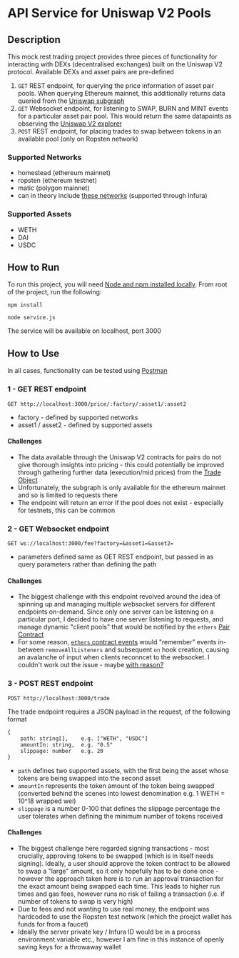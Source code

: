 # API Service for Uniswap V2 Pools

## Description

This mock rest trading project provides three pieces of functionality for interacting with DEXs (decentralised exchanges) built on the Uniswap V2 protocol. Available DEXs and asset pairs are pre-defined

1) ``GET`` REST endpoint, for querying the price information of asset pair pools. When querying Ethereum mainnet, this additionally returns data queried from the [Uniswap subgraph](https://thegraph.com/hosted-service/subgraph/uniswap/uniswap-v2)
2) ``GET`` Websocket endpoint, for listening to SWAP, BURN and MINT events for a particular asset pair pool. This would return the same datapoints as observing the [Uniswap V2 explorer](https://v2.info.uniswap.org/pairs)
3) ``POST`` REST endpoint, for placing trades to swap between tokens in an available pool (only on Ropsten network)

### Supported Networks

- homestead (ethereum mainnet)
- ropsten (ethereum testnet)
- matic (polygon mainnet)
- can in theory include [these networks](https://docs.ethers.io/v5/api/providers/api-providers/#InfuraProvider) (supported through Infura)

### Supported Assets

- WETH
- DAI
- USDC

## How to Run

To run this project, you will need [Node and npm installed locally](https://docs.npmjs.com/downloading-and-installing-node-js-and-npm). From root of the project, run the following:

``npm install``

``node service.js``

The service will be available on localhost, port 3000

## How to Use

In all cases, functionality can be tested using [Postman](https://www.postman.com/)

### 1 - GET REST endpoint

``GET http://localhost:3000/price/:factory/:asset1/:asset2``

- factory - defined by supported networks
- asset1 / asset2 - defined by supported assets

#### Challenges

- The data available through the Uniswap V2 contracts for pairs do not give thorough insights into pricing - this could potentially be improved through gathering further data (execution/mid prices) from the [Trade Object](https://docs.uniswap.org/sdk/2.0.0/reference/trade)
- Unfortunately, the subgraph is only available for the ethereum mainnet and so is limited to requests there
- The endpoint will return an error if the pool does not exist - especially for testnets, this can be common

### 2 - GET Websocket endpoint

``GET ws://localhost:3000/fee?factory=&asset1=&asset2=``

- parameters defined same as GET REST endpoint, but passed in as query parameters rather than defining the path

#### Challenges

- The biggest challenge with this endpoint revolved around the idea of spinning up and managing multiple websocket servers for different endpoints on-demand. Since only one server can be listening on a particular port, I decided to have one server listening to requests, and manage dynamic "client pools" that would be notified by the ``ethers`` [Pair Contract](https://docs.uniswap.org/protocol/V2/reference/smart-contracts/pair)
- For some reason, [``ethers`` contract events](https://docs.ethers.io/v5/api/contract/contract/#Contract--events) would "remember" events in-between ``removeAllListeners`` and subsequent ``on`` hook creation, causing an avalanche of input when clients reconncet to the websocket. I couldn't work out the issue - maybe [with reason?](https://github.com/ethers-io/ethers.js/issues/391)

### 3 - POST REST endpoint

``POST http://localhost:3000/trade``

The trade endpoint requires a JSON payload in the request, of the following format

```
{
    path: string[],    e.g. ["WETH", "USDC"]
    amountIn: string,  e.g. "0.5"
    slippage: number   e.g. 20
}
```

- ``path`` defines two supported assets, with the first being the asset whose tokens are being swapped into the second asset
- ``amountIn`` represents the token amount of the token being swapped (converted behind the scenes into lowest denomination e.g. 1 WETH = 10^18 wrapped wei)
- ``slippage`` is a number 0-100 that defines the slippage percentage the user tolerates when defining the minimum number of tokens received

#### Challenges

- The biggest challenge here regarded signing transactions - most crucially, approving tokens to be swapped (which is in itself needs signing). Ideally, a user should approve the token contract to be allowed to swap a "large" amount, so it only hopefully has to be done once - however the approach taken here is to run an approval transaction for the exact amount being swapped each time. This leads to higher run times and gas fees, however runs no risk of failing a transaction (i.e. if number of tokens to swap is very high)
- Due to fees and not wanting to use real money, the endpoint was hardcoded to use the Ropsten test network (which the proejct wallet has funds for from a faucet)
- Ideally the server private key / Infura ID would be in a process environment variable etc., however I am fine in this instance of openly saving keys for a throwaway wallet

